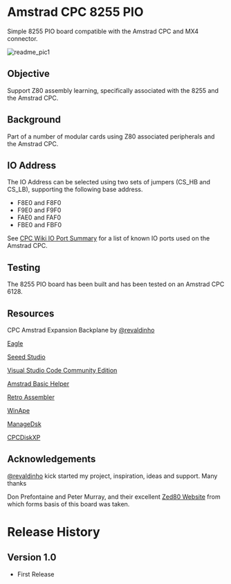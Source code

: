 # Amstrad CPC 8255 PIO
Simple 8255 PIO board compatible with the Amstrad CPC and MX4 connector.

![readme_pic1](https://github.com/rabs664/amstrad-cpc-8255-pio/assets/105534000/57d22775-646d-4e72-8b4f-35513a6dd6ac)

## Objective
Support Z80 assembly learning, specifically associated with the 8255 and the Amstrad CPC.

## Background
Part of a number of modular cards using Z80 associated peripherals and the Amstrad CPC.

## IO Address
The IO Address can be selected using two sets of jumpers (CS_HB and CS_LB), supporting the following base address.

* F8E0 and F8F0
* F9E0 and F9F0
* FAE0 and FAF0
* FBE0 and FBF0

See [CPC Wiki IO Port Summary](https://www.cpcwiki.eu/index.php/I/O_Port_Summary) for a list of known IO ports used on the Amstrad CPC.

## Testing
The 8255 PIO board has been built and has been tested on an Amstrad CPC 6128.

## Resources
CPC Amstrad Expansion Backplane by [@revaldinho](https://github.com/revaldinho)

[Eagle](https://www.autodesk.co.uk/products/eagle/free-download?us_oa=dotcom-us&us_si=08ad885f-2df4-4530-9297-3164adadddd1&us_st=eagle)

[Seeed Studio](https://www.seeedstudio.com/)

[Visual Studio Code Community Edition](https://visualstudio.microsoft.com/vs/community/)

[Amstrad Basic Helper](https://marketplace.visualstudio.com/items?itemName=cebe74.amstrad-basic-helper-vscode)

[Retro Assembler](https://marketplace.visualstudio.com/items?itemName=EngineDesigns.retroassembler)

[WinApe](http://www.winape.net/)

[ManageDsk](http://ldeplanque.free.fr/ManageDsk/ManageDsk_v0.20h.zip)

[CPCDiskXP](http://www.cpcmania.com)


## Acknowledgements
[@revaldinho](https://github.com/revaldinho) kick started my project, inspiration, ideas and support. Many thanks

Don Prefontaine and Peter Murray, and their excellent [Zed80 Website](http://zed80.com/Z80-RETRO/index_Home.html) from which forms basis of this board was taken.

# Release History
## Version 1.0
* First Release

